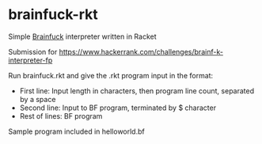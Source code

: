 # brainfuck-rkt
Simple [Brainfuck](https://en.wikipedia.org/wiki/Brainfuck) interpreter written in Racket

Submission for https://www.hackerrank.com/challenges/brainf-k-interpreter-fp

Run brainfuck.rkt and give the .rkt program input in the format:
- First line: Input length in characters, then program line count, separated by a space
- Second line: Input to BF program, terminated by $ character
- Rest of lines: BF program

Sample program included in helloworld.bf
